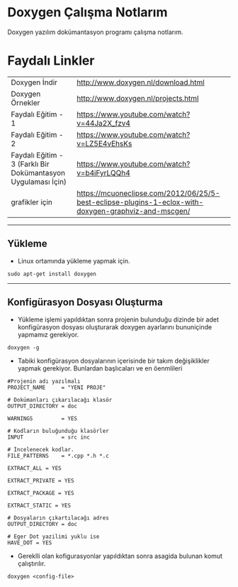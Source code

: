 # Doxygen Çalışma Notlarım
Doxygen yazılım dokümantasyon programı çalışma notlarım. 

# Faydalı Linkler
|||
|---|---|
|Doxygen İndir|http://www.doxygen.nl/download.html|
|Doxygen Örnekler|http://www.doxygen.nl/projects.html|
|Faydalı Eğitim - 1|https://www.youtube.com/watch?v=44Ja2X_fzv4|
|Faydalı Eğitim - 2|https://www.youtube.com/watch?v=LZ5E4vEhsKs|
|Faydalı Eğitim - 3 (Farklı Bir Dokümantasyon Uygulaması İçin)|https://www.youtube.com/watch?v=b4iFyrLQQh4|
|grafikler için|https://mcuoneclipse.com/2012/06/25/5-best-eclipse-plugins-1-eclox-with-doxygen-graphviz-and-mscgen/|

---
## Yükleme 
 - Linux ortamında yükleme yapmak için.
 ```
 sudo apt-get install doxygen
 ```
---
 ## Konfigürasyon Dosyası Oluşturma
 - Yükleme işlemi yapıldıktan sonra projenin bulunduğu dizinde bir adet konfigürasyon dosyası oluşturarak doxygen ayarlarını bununiçinde yapmamız gerekiyor.
 ```
 doxygen -g 
 ```
 - Tabiki konfigürasyon dosyalarının içerisinde bir takım değişiklikler yapmak gerekiyor. Bunlardan başlıcaları ve en öenmlileri
 
 ```
 #Projenin adı yazılmalı
 PROJECT_NAME     = "YENI PROJE"
 
 # Dokümanları çıkarılacağı klasör
 OUTPUT_DIRECTORY = doc
 
 WARNINGS         = YES
 
 # Kodların buluğunduğu klasörler
 INPUT            = src inc
 
 # İncelenecek kodlar.
 FILE_PATTERNS    = *.cpp *.h *.c
  
 EXTRACT_ALL = YES
 
 EXTRACT_PRIVATE = YES
 
 EXTRACT_PACKAGE = YES
 
 EXTRACT_STATIC = YES
 
 # Dosyaların çıkartılacağı adres
 OUTPUT_DIRECTORY = doc
 
 # Eger Dot yazilimi yuklu ise
 HAVE_DOT = YES
 
 ```
 
 - Gereklli olan kofigurasyonlar yapıldıktan sonra asagida bulunan komut çalıştırılır.
 
 ```
 doxygen <config-file>
 ```
 
 
 
